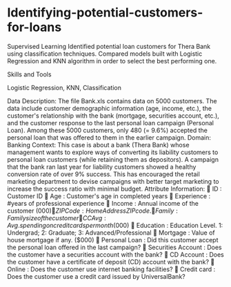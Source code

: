 # Identifying-potential-customers-for-loans
Supervised Learning
Identified potential loan customers for Thera Bank using classification techniques. Compared models built with Logistic Regression and KNN algorithm in order to select the best performing one.

Skills and Tools

Logistic Regression, KNN, Classification

Data Description:
The file Bank.xls contains data on 5000 customers. The data include customer
demographic information (age, income, etc.), the customer's relationship with the bank
(mortgage, securities account, etc.), and the customer response to the last personal loan
campaign (Personal Loan). Among these 5000 customers, only 480 (= 9.6%) accepted
the personal loan that was offered to them in the earlier campaign.
Domain:
Banking
Context:
This case is about a bank (Thera Bank) whose management wants to explore ways of
converting its liability customers to personal loan customers (while retaining them as
depositors). A campaign that the bank ran last year for liability customers showed a
healthy conversion rate of over 9% success. This has encouraged the retail marketing
department to devise campaigns with better target marketing to increase the success
ratio with minimal budget.
Attribute Information:
 ID : Customer ID
 Age : Customer's age in completed years
 Experience : #years of professional experience
 Income : Annual income of the customer ($000)
 ZIP Code : Home Address ZIP code.
 Family : Family size of the customer
 CCAvg : Avg. spending on credit cards per month ($000)
 Education : Education Level. 1: Undergrad; 2: Graduate;
 3: Advanced/Professional
 Mortgage : Value of house mortgage if any. ($000)
 Personal Loan : Did this customer accept the personal loan offered in the
 last campaign?
 Securities Account : Does the customer have a securities account with the bank?
 CD Account : Does the customer have a certificate of deposit (CD)
 account with the bank?
 Online : Does the customer use internet banking facilities?
 Credit card : Does the customer use a credit card issued by
UniversalBank?
